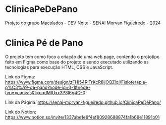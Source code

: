 # ClinicaPeDePano
Projeto do grupo Maculados - DEV Noite - SENAI Morvan Figueiredo - 2024

<h1> Clinica Pé de Pano </h1>
<p>
  O projeto tem como foco a criação de uma web page, contendo o prototipo feito em Figma como base do projeto e sendo executado utilizando as tecnologias para execução HTML, CSS e JavaScript.
</p>

Link do Figma:
https://www.figma.com/design/zFHi54RiTrKcR8ijOQZlqI/Fisioterapia-p%C3%A9-de-pano?node-id=0-1&node-type=canvas&t=oqdMIUxx3P3I6g4Q-0

Link da Página:
https://senai-morvan-figueiredo.github.io/ClinicaPeDePano/

Link do Notion:
https://www.notion.so/invite/1337abe1e8f4ef80928688874fa1b68e11891b01
